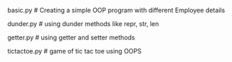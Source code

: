  basic.py # Creating a simple OOP program with different Employee details
 
 dunder.py # using dunder methods like repr, str, len
 
 getter.py # using getter and setter methods
 
 tictactoe.py # game of tic tac toe using OOPS

